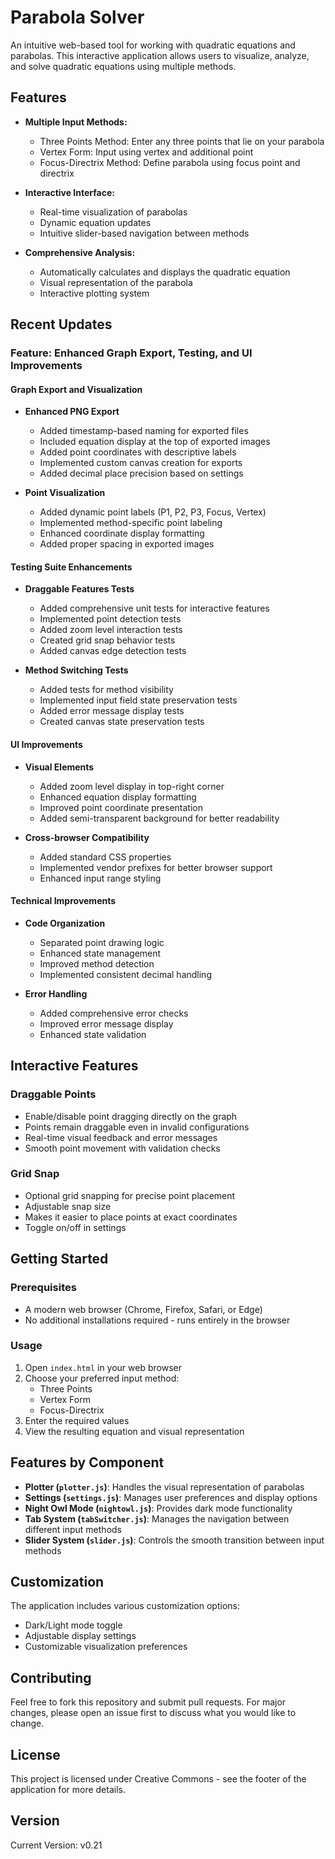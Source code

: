 # Parabola Solver

An intuitive web-based tool for working with quadratic equations and parabolas. This interactive application allows users to visualize, analyze, and solve quadratic equations using multiple methods.

## Features

- **Multiple Input Methods:**
  - Three Points Method: Enter any three points that lie on your parabola
  - Vertex Form: Input using vertex and additional point
  - Focus-Directrix Method: Define parabola using focus point and directrix

- **Interactive Interface:**
  - Real-time visualization of parabolas
  - Dynamic equation updates
  - Intuitive slider-based navigation between methods

- **Comprehensive Analysis:**
  - Automatically calculates and displays the quadratic equation
  - Visual representation of the parabola
  - Interactive plotting system

## Recent Updates

### Feature: Enhanced Graph Export, Testing, and UI Improvements

#### Graph Export and Visualization
- **Enhanced PNG Export**
  - Added timestamp-based naming for exported files
  - Included equation display at the top of exported images
  - Added point coordinates with descriptive labels
  - Implemented custom canvas creation for exports
  - Added decimal place precision based on settings

- **Point Visualization**
  - Added dynamic point labels (P1, P2, P3, Focus, Vertex)
  - Implemented method-specific point labeling
  - Enhanced coordinate display formatting
  - Added proper spacing in exported images

#### Testing Suite Enhancements
- **Draggable Features Tests**
  - Added comprehensive unit tests for interactive features
  - Implemented point detection tests
  - Added zoom level interaction tests
  - Created grid snap behavior tests
  - Added canvas edge detection tests

- **Method Switching Tests**
  - Added tests for method visibility
  - Implemented input field state preservation tests
  - Added error message display tests
  - Created canvas state preservation tests

#### UI Improvements
- **Visual Elements**
  - Added zoom level display in top-right corner
  - Enhanced equation display formatting
  - Improved point coordinate presentation
  - Added semi-transparent background for better readability

- **Cross-browser Compatibility**
  - Added standard CSS properties
  - Implemented vendor prefixes for better browser support
  - Enhanced input range styling

#### Technical Improvements
- **Code Organization**
  - Separated point drawing logic
  - Enhanced state management
  - Improved method detection
  - Implemented consistent decimal handling

- **Error Handling**
  - Added comprehensive error checks
  - Improved error message display
  - Enhanced state validation

## Interactive Features

### Draggable Points
- Enable/disable point dragging directly on the graph
- Points remain draggable even in invalid configurations
- Real-time visual feedback and error messages
- Smooth point movement with validation checks

### Grid Snap
- Optional grid snapping for precise point placement
- Adjustable snap size
- Makes it easier to place points at exact coordinates
- Toggle on/off in settings

## Getting Started

### Prerequisites
- A modern web browser (Chrome, Firefox, Safari, or Edge)
- No additional installations required - runs entirely in the browser

### Usage
1. Open `index.html` in your web browser
2. Choose your preferred input method:
   - Three Points
   - Vertex Form
   - Focus-Directrix
3. Enter the required values
4. View the resulting equation and visual representation

## Features by Component

- **Plotter (`plotter.js`)**: Handles the visual representation of parabolas
- **Settings (`settings.js`)**: Manages user preferences and display options
- **Night Owl Mode (`nightowl.js`)**: Provides dark mode functionality
- **Tab System (`tabSwitcher.js`)**: Manages the navigation between different input methods
- **Slider System (`slider.js`)**: Controls the smooth transition between input methods

## Customization

The application includes various customization options:
- Dark/Light mode toggle
- Adjustable display settings
- Customizable visualization preferences

## Contributing

Feel free to fork this repository and submit pull requests. For major changes, please open an issue first to discuss what you would like to change.

## License

This project is licensed under Creative Commons - see the footer of the application for more details.

## Version

Current Version: v0.21
